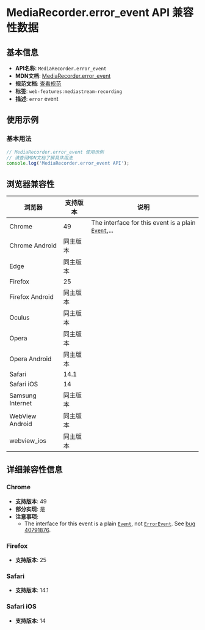 # MediaRecorder.error_event API 兼容性数据

## 基本信息

- **API名称**: `MediaRecorder.error_event`
- **MDN文档**: [MediaRecorder.error_event](https://developer.mozilla.org/docs/Web/API/MediaRecorder/error_event)
- **规范文档**: [查看规范](https://w3c.github.io/mediacapture-record/#dom-mediarecorder-onerror)
- **标签**: `web-features:mediastream-recording`
- **描述**: `error` event

## 使用示例

### 基本用法

```javascript
// MediaRecorder.error_event 使用示例
// 请查阅MDN文档了解具体用法
console.log('MediaRecorder.error_event API');
```

## 浏览器兼容性

| 浏览器 | 支持版本 | 说明 |
|--------|----------|------|
| Chrome | 49 | The interface for this event is a plain [`Event`](https://developer.mozilla.org/docs/Web/API/Event),... |
| Chrome Android | 同主版本 |  |
| Edge | 同主版本 |  |
| Firefox | 25 |  |
| Firefox Android | 同主版本 |  |
| Oculus | 同主版本 |  |
| Opera | 同主版本 |  |
| Opera Android | 同主版本 |  |
| Safari | 14.1 |  |
| Safari iOS | 14 |  |
| Samsung Internet | 同主版本 |  |
| WebView Android | 同主版本 |  |
| webview_ios | 同主版本 |  |

## 详细兼容性信息

### Chrome

- **支持版本**: 49
- **部分实现**: 是
- **注意事项**:
  - The interface for this event is a plain [`Event`](https://developer.mozilla.org/docs/Web/API/Event), not [`ErrorEvent`](https://developer.mozilla.org/docs/Web/API/ErrorEvent). See [bug 40791876](https://crbug.com/40791876).

### Firefox

- **支持版本**: 25

### Safari

- **支持版本**: 14.1

### Safari iOS

- **支持版本**: 14

